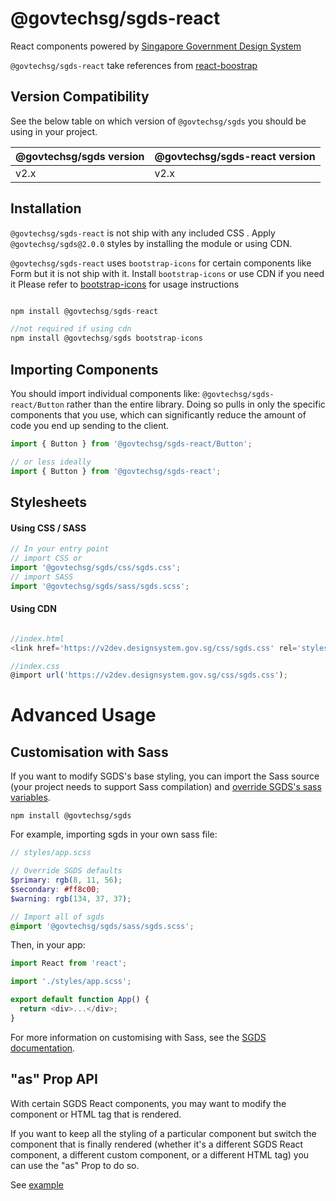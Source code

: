 # @govtechsg/sgds-react

React components powered by [Singapore Government Design System](https://www.designsystem.gov.sg)

`@govtechsg/sgds-react` take references from [react-boostrap](https://react-bootstrap.github.io/)

## Version Compatibility

See the below table on which version of `@govtechsg/sgds` you should be using in your project.

| @govtechsg/sgds version | @govtechsg/sgds-react version |
| ----------------------- | ----------------------------- |
| v2.x                    | v2.x                          |

## Installation

`@govtechsg/sgds-react` is not ship with any included CSS . Apply `@govtechsg/sgds@2.0.0` styles by installing the module or using CDN.

`@govtechsg/sgds-react` uses `bootstrap-icons` for certain components like Form but it is not ship with it. Install `bootstrap-icons` or use CDN if you need it Please refer to [bootstrap-icons](https://icons.getbootstrap.com/#usage) for usage instructions

```js

npm install @govtechsg/sgds-react

//not required if using cdn
npm install @govtechsg/sgds bootstrap-icons

```

## Importing Components

You should import individual components like: `@govtechsg/sgds-react/Button` rather than the entire library. Doing so pulls in only the specific components that you use, which can significantly reduce the amount of code you end up sending to the client.

```js
import { Button } from '@govtechsg/sgds-react/Button';

// or less ideally
import { Button } from '@govtechsg/sgds-react';
```

## Stylesheets

#### Using CSS / SASS

```js
// In your entry point
// import CSS or
import '@govtechsg/sgds/css/sgds.css';
// import SASS
import '@govtechsg/sgds/sass/sgds.scss';
```

#### Using CDN

```js

//index.html
<link href='https://v2dev.designsystem.gov.sg/css/sgds.css' rel='stylesheet' type='text/css'/>

//index.css
@import url('https://v2dev.designsystem.gov.sg/css/sgds.css');

```

# Advanced Usage

## Customisation with Sass

If you want to modify SGDS's base styling, you can import the Sass source (your project needs to support Sass compilation) and [override SGDS's sass variables](https://www.designsystem.tech.gov.sg/docs/customise-sgds/).


```
npm install @govtechsg/sgds
```

For example, importing sgds in your own sass file:

```scss
// styles/app.scss

// Override SGDS defaults
$primary: rgb(8, 11, 56);
$secondary: #ff8c00;
$warning: rgb(134, 37, 37);

// Import all of sgds
@import '@govtechsg/sgds/sass/sgds.scss';
```

Then, in your app:

```js
import React from 'react';

import './styles/app.scss';

export default function App() {
  return <div>...</div>;
}
```

For more information on customising with Sass, see the [SGDS documentation](https://www.designsystem.tech.gov.sg/docs/customise-sgds/).

## "as" Prop API

With certain SGDS React components, you may want to modify the component or HTML tag that is rendered.

If you want to keep all the styling of a particular component but switch the component that is finally rendered (whether it's a different SGDS React component, a different custom component, or a different HTML tag) you can use the "as" Prop to do so.

See [example](https://react-bootstrap.github.io/getting-started/introduction#as-prop-api)

